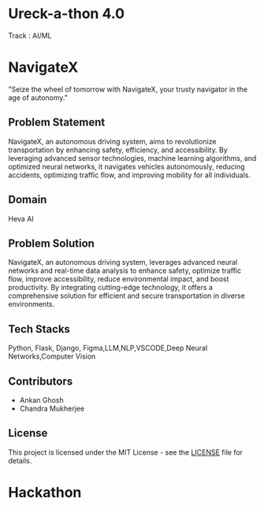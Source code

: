 # Ureck-a-thon 4.0
Track : AI/ML
# NavigateX
"Seize the wheel of tomorrow with NavigateX, your trusty navigator in the age of autonomy."
## Problem Statement
NavigateX, an autonomous driving system, aims to revolutionize transportation by enhancing safety, efficiency, and accessibility. By leveraging advanced sensor technologies, machine learning algorithms, and optimized neural networks, it navigates vehicles autonomously, reducing accidents, optimizing traffic flow, and improving mobility for all individuals.
## Domain
Heva AI
## Problem Solution
NavigateX, an autonomous driving system, leverages advanced neural networks and real-time data analysis to enhance safety, optimize traffic flow, improve accessibility, reduce environmental impact, and boost productivity. By integrating cutting-edge technology, it offers a comprehensive solution for efficient and secure transportation in diverse environments.
## Tech Stacks
Python, Flask, Django, Figma,LLM,NLP,VSCODE,Deep Neural Networks,Computer Vision
## Contributors
- Ankan Ghosh
- Chandra Mukherjee


## License
This project is licensed under the MIT License - see the [LICENSE](LICENSE) file for details.
# Hackathon 


